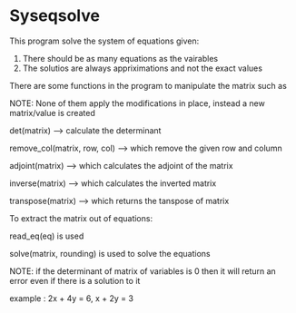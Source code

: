 # Syseqsolve

This program solve the system of equations given:

1. There should be as many equations as the vairables
2. The solutios are always appriximations and not the exact values


There are some functions in the program to manipulate the matrix such as


NOTE: None of them apply the modifications in place, instead a new matrix/value is created


det(matrix) --> calculate the determinant

remove_col(matrix, row, col) --> which remove the given row and column

adjoint(matrix) --> which calculates the adjoint of the matrix

inverse(matrix) --> which calculates the inverted matrix

transpose(matrix) --> which returns the tanspose of matrix




To extract the matrix out of equations:

read_eq(eq) is used


solve(matrix, rounding) is used to solve the equations

NOTE: if the determinant of matrix of variables is 0 then it will return an error even if there is a solution to it

example : 2x + 4y = 6, x + 2y = 3
